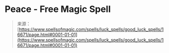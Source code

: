 <!--yml

category: 未分类

date: 2024-06-12 18:57:14

-->

# Peace - Free Magic Spell

> 来源：[https://www.spellsofmagic.com/spells/luck_spells/good_luck_spells/16671/page.html#0001-01-01](https://www.spellsofmagic.com/spells/luck_spells/good_luck_spells/16671/page.html#0001-01-01)
